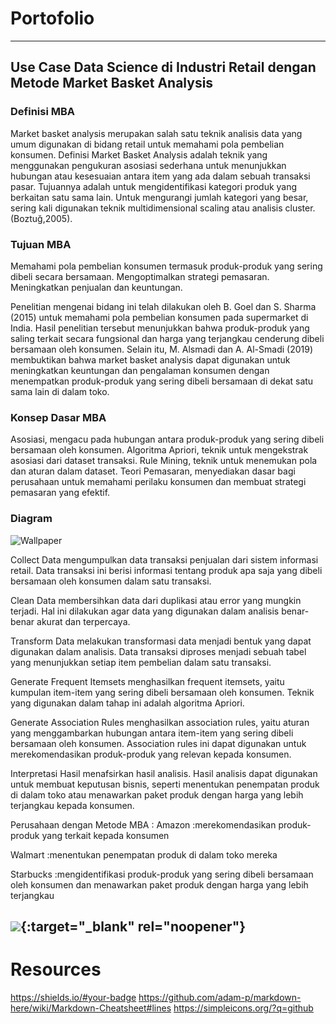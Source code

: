 # Portofolio
---
## Use Case Data Science di Industri Retail dengan Metode Market Basket Analysis
### Definisi MBA
Market basket analysis merupakan salah satu teknik analisis data yang umum digunakan di bidang retail untuk memahami pola pembelian konsumen. Definisi Market Basket Analysis adalah teknik yang menggunakan pengukuran asosiasi sederhana untuk menunjukkan hubungan atau kesesuaian antara item yang ada dalam sebuah transaksi pasar. Tujuannya adalah untuk mengidentifikasi kategori produk yang berkaitan satu sama lain. Untuk mengurangi jumlah kategori yang besar, sering kali digunakan teknik multidimensional scaling atau analisis cluster. (Boztuğ,2005). 
### Tujuan MBA
Memahami pola pembelian konsumen termasuk produk-produk yang sering dibeli secara bersamaan. Mengoptimalkan strategi pemasaran.
Meningkatkan penjualan dan keuntungan.

Penelitian mengenai bidang ini telah dilakukan oleh B. Goel dan S. Sharma (2015) untuk memahami pola pembelian konsumen pada supermarket di India. Hasil penelitian tersebut menunjukkan bahwa produk-produk yang saling terkait secara fungsional dan harga yang terjangkau cenderung dibeli bersamaan oleh konsumen. Selain itu, M. Alsmadi dan A. Al-Smadi (2019) membuktikan bahwa market basket analysis dapat digunakan untuk meningkatkan keuntungan dan pengalaman konsumen dengan menempatkan produk-produk yang sering dibeli bersamaan di dekat satu sama lain di dalam toko. 
### Konsep Dasar MBA
Asosiasi, mengacu pada hubungan antara produk-produk yang sering dibeli bersamaan oleh konsumen. 
Algoritma Apriori, teknik untuk mengekstrak asosiasi dari dataset transaksi. 
Rule Mining, teknik untuk menemukan pola dan aturan dalam dataset. 
Teori Pemasaran, menyediakan dasar bagi perusahaan untuk memahami perilaku konsumen dan membuat strategi pemasaran yang efektif.
### Diagram 

![Wallpaper](./assets/img/Graph.jpg "Diagram")

Collect Data
mengumpulkan data transaksi penjualan dari sistem informasi retail. Data transaksi ini berisi informasi tentang produk apa saja yang dibeli bersamaan oleh konsumen dalam satu transaksi.

Clean Data
membersihkan data dari duplikasi atau error yang mungkin terjadi. Hal ini dilakukan agar data yang digunakan dalam analisis benar-benar akurat dan terpercaya.

Transform Data
melakukan transformasi data menjadi bentuk yang dapat digunakan dalam analisis. Data transaksi diproses menjadi sebuah tabel yang menunjukkan setiap item pembelian dalam satu transaksi.

Generate Frequent Itemsets
menghasilkan frequent itemsets, yaitu kumpulan item-item yang sering dibeli bersamaan oleh konsumen. Teknik yang digunakan dalam tahap ini adalah algoritma Apriori.

Generate Association Rules
menghasilkan association rules, yaitu aturan yang menggambarkan hubungan antara item-item yang sering dibeli bersamaan oleh konsumen. Association rules ini dapat digunakan untuk merekomendasikan produk-produk yang relevan kepada konsumen.

Interpretasi Hasil
menafsirkan hasil analisis. Hasil analisis dapat digunakan untuk membuat keputusan bisnis, seperti menentukan penempatan produk di dalam toko atau menawarkan paket produk dengan harga yang lebih terjangkau kepada konsumen.

Perusahaan dengan Metode MBA : 
Amazon    :merekomendasikan produk-produk yang terkait kepada konsumen

Walmart   :menentukan penempatan produk di dalam toko mereka

Starbucks :mengidentifikasi produk-produk yang sering dibeli bersamaan oleh konsumen dan menawarkan paket produk dengan harga yang lebih terjangkau

[![](https://img.shields.io/badge/prefix-suffix-warna?logo=Github&style=flat-square)](./assigments/pdf/Topik%201%202%20-%20Nabilla%20Nurjanah.pdf){:target="_blank" rel="noopener"}
---
# Resources
https://shields.io/#your-badge
https://github.com/adam-p/markdown-here/wiki/Markdown-Cheatsheet#lines
https://simpleicons.org/?q=github